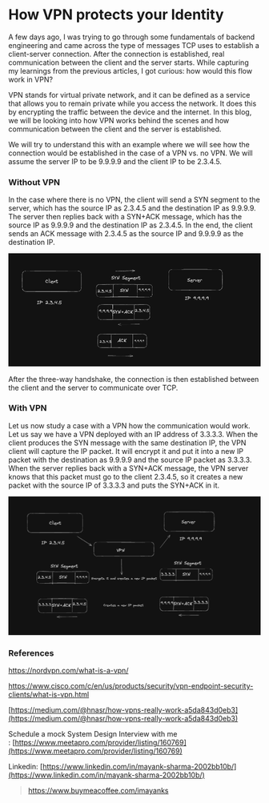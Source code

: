 # How VPN protects your Identity

A few days ago, I was trying to go through some fundamentals of backend engineering and came across the type of messages TCP uses to establish a client-server connection. After the connection is established, real communication between the client and the server starts. While capturing my learnings from the previous articles, I got curious: how would this flow work in VPN?

VPN stands for virtual private network, and it can be defined as a service that allows you to remain private while you access the network. It does this by encrypting the traffic between the device and the internet. In this blog, we will be looking into how VPN works behind the scenes and how communication between the client and the server is established.

We will try to understand this with an example where we will see how the connection would be established in the case of a VPN vs. no VPN. We will assume the server IP to be 9.9.9.9 and the client IP to be 2.3.4.5.

### Without VPN

In the case where there is no VPN, the client will send a SYN segment to the server, which has the source IP as 2.3.4.5 and the destination IP as 9.9.9.9. The server then replies back with a SYN+ACK message, which has the source IP as 9.9.9.9 and the destination IP as 2.3.4.5. In the end, the client sends an ACK message with 2.3.4.5 as the source IP and 9.9.9.9 as the destination IP.

![Screenshot 2024-06-14 at 6.14.22 AM.png](vpn/three-way-communication.png)

After the three-way handshake, the connection is then established between the client and the server to communicate over TCP.

### With VPN

Let us now study a case with a VPN how the communication would work. Let us say we have a VPN deployed with an IP address of 3.3.3.3. When the client produces the SYN message with the same destination IP, the VPN client will capture the IP packet. It will encrypt it and put it into a new IP packet with the destination as 9.9.9.9 and the source IP packet as 3.3.3.3. When the server replies back with a SYN+ACK message, the VPN server knows that this packet must go to the client 2.3.4.5, so it creates a new packet with the source IP of 3.3.3.3 and puts the SYN+ACK in it.

![Screenshot 2024-06-14 at 6.35.09 AM.png](vpn/three-way-communication-with-vpn.png)

### References

https://nordvpn.com/what-is-a-vpn/

https://www.cisco.com/c/en/us/products/security/vpn-endpoint-security-clients/what-is-vpn.html

[https://medium.com/@hnasr/how-vpns-really-work-a5da843d0eb3](https://medium.com/@hnasr/how-vpns-really-work-a5da843d0eb3)

Schedule a mock System Design Interview with me : [https://www.meetapro.com/provider/listing/160769](https://www.meetapro.com/provider/listing/160769)

Linkedin: [https://www.linkedin.com/in/mayank-sharma-2002bb10b/](https://www.linkedin.com/in/mayank-sharma-2002bb10b/)

> https://www.buymeacoffee.com/imayanks

